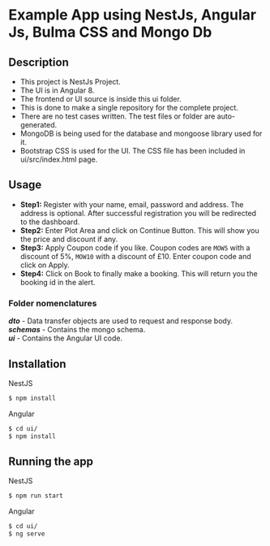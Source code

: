 # Example App using NestJs, Angular Js, Bulma CSS and Mongo Db


## Description

- This project is NestJs Project.
- The UI is in Angular 8.
- The frontend or UI source is inside this ui folder.
- This is done to make a single repository for the complete project.
- There are no test cases written. The test files or folder are auto-generated.
- MongoDB is being used for the database and mongoose library used for it.
- Bootstrap CSS is used for the UI. The CSS file has been included in ui/src/index.html page.


## Usage 

- **Step1:** Register with your name, email, password and address. The address is optional. After successful registration you will be redirected to the dashboard.
- **Step2:** Enter Plot Area and click on Continue Button. This will show you the price and discount if any.
- **Step3:** Apply Coupon code if you like. Coupon codes are `MOW5` with a discount of 5%, `MOW10` with a discount of £10. Enter coupon code and click on Apply.
- **Step4:** Click on Book to finally make a booking. This will return you the booking id in the alert. 

### Folder nomenclatures 
**_dto_** - Data transfer objects are used to request and response body.   
**_schemas_** - Contains the mongo schema.    
**_ui_** - Contains the Angular UI code.  


## Installation

NestJS
```bash
$ npm install
```


Angular
```bash
$ cd ui/
$ npm install
```

## Running the app

NestJS
```bash
$ npm run start
```

Angular 
```bash
$ cd ui/
$ ng serve
```


